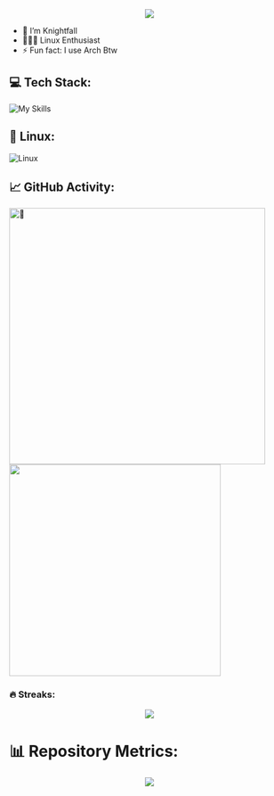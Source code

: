 <div align="center">
  <img src="https://readme-typing-svg.demolab.com?font=Fira+Code&color=1fa351&center=true&vCenter=true&width=800&lines=Hi+there+%F0%9F%91%8B%2C+I+am+Knightfall+;Welcome+to+My+Profile!%2C;Linux+Enthusiast+">
</div>


- 🌱 I’m Knightfall
- 👨🏻‍💻 Linux Enthusiast 
- ⚡ Fun fact: I use Arch Btw 


 ## 💻 Tech Stack:
<!-- ![C](https://img.shields.io/badge/c-%2300599C.svg?style=flat&logo=c&logoColor=white)![C++](https://img.shields.io/badge/c++-%2300599C.svg?style=flat&logo=c%2B%2B&logoColor=white) ![CSS3](https://img.shields.io/badge/css3-%231572B6.svg?style=flat&logo=css3&logoColor=white) ![Go](https://img.shields.io/badge/go-%2300ADD8.svg?style=flat&logo=go&logoColor=white) ![HTML5](https://img.shields.io/badge/html5-%23E34F26.svg?style=flat&logo=html5&logoColor=white) ![Java](https://img.shields.io/badge/java-%23ED8B00.svg?style=flat&logo=java&logoColor=white) ![JavaScript](https://img.shields.io/badge/javascript-%23323330.svg?style=flat&logo=javascript&logoColor=%23F7DF1E) ![LaTeX](https://img.shields.io/badge/latex-%23008080.svg?style=flat&logo=latex&logoColor=white) ![Lua](https://img.shields.io/badge/lua-%232C2D72.svg?style=flat&logo=lua&logoColor=white) ![Markdown](https://img.shields.io/badge/markdown-%23000000.svg?style=flat&logo=markdown&logoColor=white) ![Python](https://img.shields.io/badge/python-3670A0?style=flat&logo=python&logoColor=ffdd54) ![Shell Script](https://img.shields.io/badge/shell_script-%23121011.svg?style=flat&logo=gnu-bash&logoColor=white) ![TypeScript](https://img.shields.io/badge/typescript-%23007ACC.svg?style=flat&logo=typescript&logoColor=white) ![Firebase](https://img.shields.io/badge/firebase-%23039BE5.svg?style=flat&logo=firebase) ![NPM](https://img.shields.io/badge/NPM-%23000000.svg?style=flat&logo=npm&logoColor=white) ![Next JS](https://img.shields.io/badge/Next-black?style=flat&logo=next.js&logoColor=white) ![NodeJS](https://img.shields.io/badge/node.js-6DA55F?style=flat&logo=node.js&logoColor=white)![React](https://img.shields.io/badge/react-%2320232a.svg?style=flat&logo=react&logoColor=%2361DAFB)![LINUX](https://img.shields.io/badge/Linux-FCC624?style=flat&logo=linux&logoColor=black) -->
![My Skills](https://skillicons.dev/icons?i=c,cpp,python,java,js,html,css,react,bash,typescript,go,rust,lua,markdown)

## 🐧 Linux:
![Linux](https://skillicons.dev/icons?i=arch,debian,redhat,ubuntu,mint)

## 📈 GitHub Activity: 

[<img align="" width="460" alt="🦑" src="/github-metrics.svg">](#)
<img align="" width="380" src="https://api.lucabubi.me/chart?username=knightfallxz&repository=Hyprland-Dots">
<!-- [<img align="" width="380" alt="Reload the page this image didnt load for ya" src="https://metrics.lecoq.io/knightfall01?template=classic&base.header=0&base.activity=0&base.community=0&base.repositories=0&base.metadata=0&isocalendar=1&base=header%2C%20activity%2C%20community%2C%20repositories%2C%20metadata&base.indepth=false&base.hireable=false&base.skip=false&isocalendar=false&isocalendar.duration=half-year&config.timezone=Asia%2FCalcutta">](#)
-->

<!-- ![Knightfall's's github activity graph](https://github-readme-activity-graph.cyclic.app/graph?username=knightfall01&theme=github-compact)

<div align="center" alt="Reload the page this image didnt load for ya>
    <img src="https://metrics.lecoq.io/Knightfall01?template=classic&base.header=0&base.activity=0&base.community=0&base.repositories=0&base.metadata=0&languages=1&base=header%2C%20activity%2C%20community%2C%20repositories%2C%20metadata&base.indepth=false&base.hireable=false&base.skip=false&languages=false&languages.ignored=html%20%2C%20css&languages.limit=8&languages.threshold=0%25&languages.other=false&languages.colors=github&languages.sections=most-used&languages.indepth=false&languages.analysis.timeout=15&languages.analysis.timeout.repositories=7.5&languages.categories=markup%2C%20programming&languages.recent.categories=markup%2C%20programming&languages.recent.load=300&languages.recent.days=14&config.timezone=Asia%2FCalcutta">
</div> -->


### 🔥 Streaks:

<div align="center">
    <img src="https://github-readme-streak-stats.herokuapp.com/?user=knightfallxz&theme=tokyonight&hide_border=false">
</div>

# 📊 Repository Metrics:
<div align="center">
   <img src="https://github-readme-stats.vercel.app/api/top-langs/?username=knightfallxz&theme=tokyonight&show_icons=true&hide_border=false&layout=compact">
</div>
<!-- ![Metrics](https://metrics.lecoq.io/Knightfall01?template=classic&base.header=0&base.activity=0&base.community=0&base.repositories=0&base.metadata=0&isocalendar=1&base=header%2C%20activity%2C%20community%2C%20repositories%2C%20metadata&base.indepth=false&base.hireable=false&base.skip=false&isocalendar=false&isocalendar.duration=half-year&config.timezone=Asia%2FCalcutta) -->
